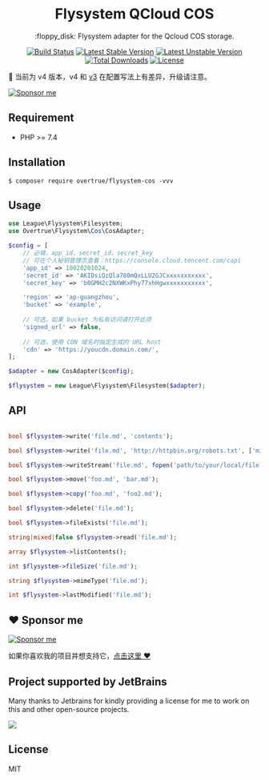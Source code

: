<h1 align="center">Flysystem QCloud COS</h1>

<p align="center">:floppy_disk: Flysystem adapter for the Qcloud COS storage.</p>

<p align="center">
<a href="https://travis-ci.org/overtrue/flysystem-cos"><img src="https://travis-ci.org/overtrue/flysystem-cos.svg?branch=master" alt="Build Status"></a>
<a href="https://packagist.org/packages/overtrue/flysystem-cos"><img src="https://poser.pugx.org/overtrue/flysystem-cos/v/stable.svg" alt="Latest Stable Version"></a>
<a href="https://packagist.org/packages/overtrue/flysystem-cos"><img src="https://poser.pugx.org/overtrue/flysystem-cos/v/unstable.svg" alt="Latest Unstable Version"></a>
<a href="https://packagist.org/packages/overtrue/flysystem-cos"><img src="https://poser.pugx.org/overtrue/flysystem-cos/downloads" alt="Total Downloads"></a>
<a href="https://packagist.org/packages/overtrue/flysystem-cos"><img src="https://poser.pugx.org/overtrue/flysystem-cos/license" alt="License"></a>
</p>

🚨 当前为 v4 版本，v4 和 [v3](https://github.com/overtrue/flysystem-cos/tree/3.x) 在配置写法上有差异，升级请注意。

[![Sponsor me](https://github.com/overtrue/overtrue/blob/master/sponsor-me-button-s.svg?raw=true)](https://github.com/sponsors/overtrue)

## Requirement

* PHP >= 7.4

## Installation

```shell
$ composer require overtrue/flysystem-cos -vvv
```

## Usage

```php
use League\Flysystem\Filesystem;
use Overtrue\Flysystem\Cos\CosAdapter;

$config = [
    // 必填，app_id、secret_id、secret_key 
    // 可在个人秘钥管理页查看：https://console.cloud.tencent.com/capi
    'app_id' => 10020201024, 
    'secret_id' => 'AKIDsiQzQla780mQxLLU2GJCxxxxxxxxxxx', 
    'secret_key' => 'b0GMH2c2NXWKxPhy77xhHgwxxxxxxxxxxx',

    'region' => 'ap-guangzhou', 
    'bucket' => 'example',
    
    // 可选，如果 bucket 为私有访问请打开此项
    'signed_url' => false,
    
    // 可选，使用 CDN 域名时指定生成的 URL host
    'cdn' => 'https://youcdn.domain.com/',
];

$adapter = new CosAdapter($config);

$flysystem = new League\Flysystem\Filesystem($adapter);

```
## API

```php

bool $flysystem->write('file.md', 'contents');

bool $flysystem->write('file.md', 'http://httpbin.org/robots.txt', ['mime' => 'application/redirect302']);

bool $flysystem->writeStream('file.md', fopen('path/to/your/local/file.jpg', 'r'));

bool $flysystem->move('foo.md', 'bar.md');

bool $flysystem->copy('foo.md', 'foo2.md');

bool $flysystem->delete('file.md');

bool $flysystem->fileExists('file.md');

string|mixed|false $flysystem->read('file.md');

array $flysystem->listContents();

int $flysystem->fileSize('file.md');

string $flysystem->mimeType('file.md');

int $flysystem->lastModified('file.md');

```

## :heart: Sponsor me 

[![Sponsor me](https://github.com/overtrue/overtrue/blob/master/sponsor-me.svg?raw=true)](https://github.com/sponsors/overtrue)

如果你喜欢我的项目并想支持它，[点击这里 :heart:](https://github.com/sponsors/overtrue)

## Project supported by JetBrains

Many thanks to Jetbrains for kindly providing a license for me to work on this and other open-source projects.

[![](https://resources.jetbrains.com/storage/products/company/brand/logos/jb_beam.svg)](https://www.jetbrains.com/?from=https://github.com/overtrue)


## License

MIT
